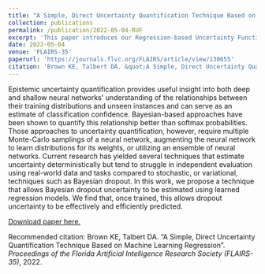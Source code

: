 ```yaml
---
title: "A Simple, Direct Uncertainty Quantification Technique Based on Machine Learning Regression"
collection: publications
permalink: /publication/2022-05-04-RUF
excerpt: 'This paper introduces our Regression-based Uncertainty Function to estimate epistemic uncertainty from input features.'
date: 2022-05-04
venue: 'FLAIRS-35'
paperurl: 'https://journals.flvc.org/FLAIRS/article/view/130655'
citation: 'Brown KE, Talbert DA. &quot;A Simple, Direct Uncertainty Quantification Technique Based on Machine Learning Regression.&quot; <i>Proceedings of the Florida Artificial Intelligence Research Society (FLAIRS-35)</i>, 2022.'
---
```

Epistemic uncertainty quantification provides useful insight into both deep and shallow neural networks' understanding of the relationships between their training distributions and unseen instances and can serve as an estimate of classification confidence. Bayesian-based approaches have been shown to quantify this relationship better than softmax probabilities. Those approaches to uncertainty quantification, however, require multiple Monte-Carlo samplings of a neural network, augmenting the neural network to learn distributions for its weights, or utilizing an ensemble of neural networks. Current research has yielded several techniques that estimate uncertainty deterministically but tend to struggle in independent evaluation using real-world data and tasks compared to stochastic, or variational, techniques such as Bayesian dropout. In this work, we propose a technique that allows Bayesian dropout uncertainty to be estimated using learned regression models. We find that, once trained, this allows dropout uncertainty to be effectively and efficiently predicted.

[Download paper here.](https://journals.flvc.org/FLAIRS/article/view/130655)

Recommended citation: Brown KE, Talbert DA. “A Simple, Direct Uncertainty Quantification Technique Based on Machine Learning Regression”. <i>Proceedings of the Florida Artificial Intelligence Research Society (FLAIRS-35)</i>, 2022.
